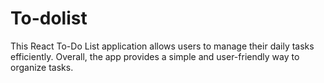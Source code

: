# To-dolist
This React To-Do List application allows users to manage their daily tasks efficiently. Overall, the app provides a simple and user-friendly way to organize tasks.
